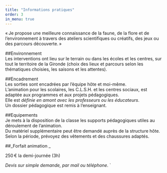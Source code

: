 ```yaml
---
title: "Informations pratiques"
order: 3
in_menu: true
---
```

« Je propose une meilleure connaissance 
de la faune, de la flore et de l’environnement à travers des ateliers scientifiques 
ou créatifs, des jeux ou des parcours 
découverte. »

##Environnement   
Les interventions ont lieu sur le terrain ou dans les écoles et les centres, sur tout le territoire 
de la Gironde (choix des lieux et parcours selon les thématiques choisies, les saisons 
et les attentes).  

##Encadrement  
Les sorties sont encadrées par l’équipe hôte 
et moi-même.  
 L’animation pour les scolaires,
 les C.L.S.H. et les centres sociaux, est adaptée aux programmes et aux projets pédagogiques.   
Elle est _définie en amont avec les professeurs 
ou les éducateurs_.   
Un dossier pédagogique 
est remis à l’enseignant.  

##Equipements  
Je mets à la disposition de la classe les supports pédagogiques utiles au déroulement de l’animation.   
Du matériel supplémentaire peut être demandé auprès de la structure hôte.  
Selon la période, prévoyez des vêtements 
et des chaussures adaptés.  

##_Forfait animation _  

  250 € la demi-journée (3h)  

_Devis sur simple demande, par mail ou téléphone._
` 